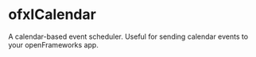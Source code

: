 ofxICalendar
============

A calendar-based event scheduler.  Useful for sending calendar events to your openFrameworks app.
